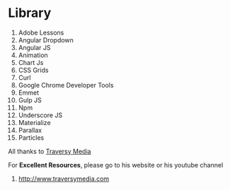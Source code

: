 # Library #
1) Adobe Lessons
2) Angular Dropdown
3) Angular JS
4) Animation
5) Chart Js
6) CSS Grids
7) Curl
8) Google Chrome Developer Tools
9) Emmet
10) Gulp JS
11) Npm
12) Underscore JS
13) Materialize
14) Parallax
15) Particles

All thanks to [Traversy Media](http://www.traversymedia.com)

For **Excellent Resources**, please go to his website or his youtube channel
1) http://www.traversymedia.com